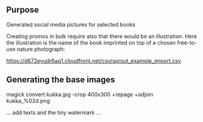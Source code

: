 
## Purpose

Generated social media pictures for selected books

Creating promos in bulk require also that there would be an illustration. Here the illustration
is the name of the book imprinted on top of a chosen free-to-use nature photograph:


https://d672eyudr6aq1.cloudfront.net/csv/sprout_example_import.csv


## Generating the base images 


magick convert kukka.jpg -crop 400x300 +repage +adjoin kukka_%02d.png


... add texts and the tiny watermark ... 

